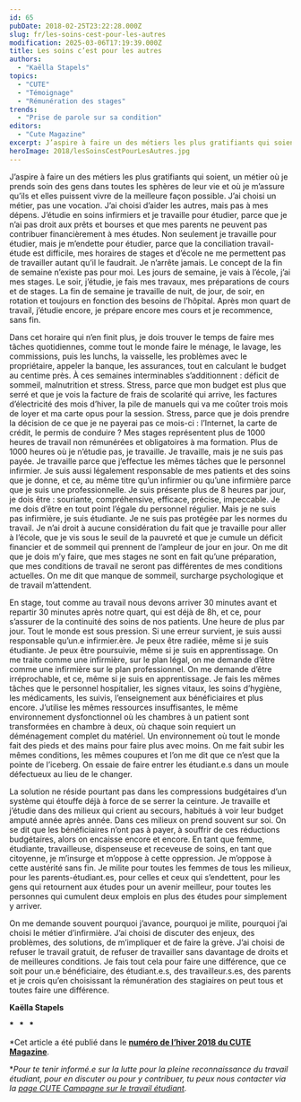 ```yaml
---
id: 65
pubDate: 2018-02-25T23:22:28.000Z
slug: fr/les-soins-cest-pour-les-autres
modification: 2025-03-06T17:19:39.000Z
title: Les soins c’est pour les autres
authors:
  - "Kaëlla Stapels"
topics:
  - "CUTE"
  - "Témoignage"
  - "Rémunération des stages"
trends:
  - "Prise de parole sur sa condition"
editors:
  - "Cute Magazine"
excerpt: J’aspire à faire un des métiers les plus gratifiants qui soient, un métier où je prends soin des gens dans toutes les sphères de leur vie et où je m’assure qu’ils et elles puissent vivre de la meilleure façon possible. J’ai choisi un métier, pas une vocation. J’ai choisi d’aider les autres, mais pas à mes dépens.
heroImage: 2018/lesSoinsCestPourLesAutres.jpg
---
```


J’aspire à faire un des métiers les plus gratifiants qui soient, un métier où je prends soin des gens dans toutes les sphères de leur vie et où je m’assure qu’ils et elles puissent vivre de la meilleure façon possible. J’ai choisi un métier, pas une vocation. J’ai choisi d’aider les autres, mais pas à mes dépens. J’étudie en soins infirmiers et je travaille pour étudier, parce que je n’ai pas droit aux prêts et bourses et que mes parents ne peuvent pas contribuer financièrement à mes études. Non seulement je travaille pour étudier, mais je m’endette pour étudier, parce que la conciliation travail-étude est difficile, mes horaires de stages et d’école ne me permettent pas de travailler autant qu’il le faudrait. Je n’arrête jamais. Le concept de la fin de semaine n’existe pas pour moi. Les jours de semaine, je vais à l’école, j’ai mes stages. Le soir, j’étudie, je fais mes travaux, mes préparations de cours et de stages. La fin de semaine je travaille de nuit, de jour, de soir, en rotation et toujours en fonction des besoins de l’hôpital. Après mon quart de travail, j’étudie encore, je prépare encore mes cours et je recommence, sans fin.

Dans cet horaire qui n’en finit plus, je dois trouver le temps de faire mes tâches quotidiennes, comme tout le monde faire le ménage, le lavage, les commissions, puis les lunchs, la vaisselle, les problèmes avec le propriétaire, appeler la banque, les assurances, tout en calculant le budget au centime près. À ces semaines interminables s’additionnent : déficit de sommeil, malnutrition et stress. Stress, parce que mon budget est plus que serré et que je vois la facture de frais de scolarité qui arrive, les factures d’électricité des mois d’hiver, la pile de manuels qui va me coûter trois mois de loyer et ma carte opus pour la session. Stress, parce que je dois prendre la décision de ce que je ne payerai pas ce mois-ci : l’Internet, la carte de crédit, le permis de conduire ? Mes stages représentent plus de 1000 heures de travail non rémunérées et obligatoires à ma formation. Plus de 1000 heures où je n’étudie pas, je travaille. Je travaille, mais je ne suis pas payée. Je travaille parce que j’effectue les mêmes tâches que le personnel infirmier. Je suis aussi légalement responsable de mes patients et des soins que je donne, et ce, au même titre qu’un infirmier ou qu’une infirmière parce que je suis une professionnelle. Je suis présente plus de 8 heures par jour, je dois être : souriante, compréhensive, efficace, précise, impeccable. Je me dois d’être en tout point l’égale du personnel régulier. Mais je ne suis pas infirmière, je suis étudiante. Je ne suis pas protégée par les normes du travail. Je n’ai droit à aucune considération du fait que je travaille pour aller à l’école, que je vis sous le seuil de la pauvreté et que je cumule un déficit financier et de sommeil qui prennent de l’ampleur de jour en jour. On me dit que je dois m’y faire, que mes stages ne sont en fait qu’une préparation, que mes conditions de travail ne seront pas différentes de mes conditions actuelles. On me dit que manque de sommeil, surcharge psychologique et de travail m’attendent.

En stage, tout comme au travail nous devons arriver 30 minutes avant et repartir 30 minutes après notre quart, qui est déjà de 8h, et ce, pour s’assurer de la continuité des soins de nos patients. Une heure de plus par jour. Tout le monde est sous pression. Si une erreur survient, je suis aussi responsable qu’un.e infirmier.ère. Je peux être radiée, même si je suis étudiante. Je peux être poursuivie, même si je suis en apprentissage. On me traite comme une infirmière, sur le plan légal, on me demande d’être comme une infirmière sur le plan professionnel. On me demande d’être irréprochable, et ce, même si je suis en apprentissage. Je fais les mêmes tâches que le personnel hospitalier, les signes vitaux, les soins d’hygiène, les médicaments, les suivis, l’enseignement aux bénéficiaires et plus encore. J’utilise les mêmes ressources insuffisantes, le même environnement dysfonctionnel où les chambres à un patient sont transformées en chambre à deux, où chaque soin requiert un déménagement complet du matériel. Un environnement où tout le monde fait des pieds et des mains pour faire plus avec moins. On me fait subir les mêmes conditions, les mêmes coupures et l’on me dit que ce n’est que la pointe de l’iceberg. On essaie de faire entrer les étudiant.e.s dans un moule défectueux au lieu de le changer.

La solution ne réside pourtant pas dans les compressions budgétaires d’un système qui étouffe déjà à force de se serrer la ceinture. Je travaille et j’étudie dans des milieux qui crient au secours, habitués à voir leur budget amputé année après année. Dans ces milieux on prend souvent sur soi. On se dit que les bénéficiaires n’ont pas à payer, à souffrir de ces réductions budgétaires, alors on encaisse encore et encore. En tant que femme, étudiante, travailleuse, dispenseuse et receveuse de soins, en tant que citoyenne, je m’insurge et m’oppose à cette oppression. Je m’oppose à cette austérité sans fin. Je milite pour toutes les femmes de tous les milieux, pour les parents-étudiant.es, pour celles et ceux qui s’endettent, pour les gens qui retournent aux études pour un avenir meilleur, pour toutes les personnes qui cumulent deux emplois en plus des études pour simplement y arriver.

On me demande souvent pourquoi j’avance, pourquoi je milite, pourquoi j’ai choisi le métier d’infirmière. J’ai choisi de discuter des enjeux, des problèmes, des solutions, de m’impliquer et de faire la grève. J’ai choisi de refuser le travail gratuit, de refuser de travailler sans davantage de droits et de meilleures conditions. Je fais tout cela pour faire une différence, que ce soit pour un.e bénéficiaire, des étudiant.e.s, des travailleur.s.es, des parents et je crois qu’en choisissant la rémunération des stagiaires on peut tous et toutes faire une différence.

**Kaëlla Stapels**

**\*   \*   \***

\*Cet article a été publié dans le **[numéro de l’hiver 2018 du CUTE Magazine](/files/archives/cute/materiel/magazines/cutemag-3-fr-hiver-2018_january_28.pdf)**.

\*_Pour te tenir informé.e sur la lutte pour la pleine reconnaissance du travail étudiant, pour en discuter ou pour y contribuer, tu peux nous contacter via la [page CUTE Campagne sur le travail étudiant](https://www.facebook.com/campagnetravailetudiant/)._
